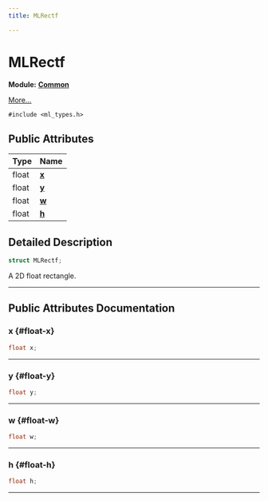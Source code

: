 ```yaml
---
title: MLRectf

---
```


# MLRectf

**Module:** **[Common](/versioned_docs/version-22-May-2023/api-ref/api/Modules/group___common/group___common.md)**



 [More...](#detailed-description)


`#include <ml_types.h>`

## Public Attributes

| Type           | Name           |
| -------------- | -------------- |
| float | **[x](/versioned_docs/version-22-May-2023/api-ref/api/Modules/group___common/struct_m_l_rectf.md#float-x)**  |
| float | **[y](/versioned_docs/version-22-May-2023/api-ref/api/Modules/group___common/struct_m_l_rectf.md#float-y)**  |
| float | **[w](/versioned_docs/version-22-May-2023/api-ref/api/Modules/group___common/struct_m_l_rectf.md#float-w)**  |
| float | **[h](/versioned_docs/version-22-May-2023/api-ref/api/Modules/group___common/struct_m_l_rectf.md#float-h)**  |

## Detailed Description

```cpp
struct MLRectf;
```


A 2D float rectangle. 





-----------
## Public Attributes Documentation

### x {#float-x}

```cpp
float x;
```






-----------

### y {#float-y}

```cpp
float y;
```






-----------

### w {#float-w}

```cpp
float w;
```






-----------

### h {#float-h}

```cpp
float h;
```






-----------


